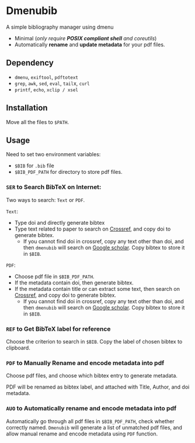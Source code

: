 # Dmenubib

A simple bibliography manager using dmenu

- Minimal (*only require **POSIX compliant shell** and coreutils*)
- Automatically **rename** and **update metadata** for your pdf files.

## Dependency

- `dmenu`, `exiftool`, `pdftotext`
- `grep`, `awk`, `sed`, `eval`, `tail`x, `curl`
- `printf`, `echo`, `xclip / xsel`

## Installation

Move all the files to `$PATH`.

## Usage

Need to set two environment variables:

- `$BIB` for `.bib` file
- `$BIB_PDF_PATH` for directory to store pdf files.

### `SER` to Search BibTeX on Internet:

Two ways to search: `Text` or `PDF`.

`Text`:

- Type doi and directly generate bibtex
- Type text related to paper to search on [Crossref](https://search.crossref.org/), and copy doi to generate bibtex.
    - If you cannot find doi in crossref, copy any text other than doi, and then `dmenubib` will search on [Google scholar](https://scholar.google.com/). Copy bibtex to store it in `$BIB`.

`PDF`:

- Choose pdf file in `$BIB_PDF_PATH`.
- If the metadata contain doi, then generate bibtex.
- If the metadata contain title or can extract some text, then search on [Crossref](https://search.crossref.org/), and copy doi to generate bibtex.
    - If you cannot find doi in crossref, copy any text other than doi, and then `dmenubib` will search on [Google scholar](https://scholar.google.com/). Copy bibtex to store it in `$BIB`.

### `REF` to Get BibTeX label for reference

Choose the criterion to search in `$BIB`. Copy the label of chosen bibtex to clipboard.

### `PDF` to Manually Rename and encode metadata into pdf

Choose pdf files, and choose which bibtex entry to generate metadata.

PDF will be renamed as bibtex label, and attached with Title, Author, and doi metadata.

### `AUO` to Automatically rename and encode metadata into pdf

Automatically go through all pdf files in `$BIB_PDF_PATH`, check whether correctly named. `Dmenubib` will generate a list of unmatched pdf files, and allow manual rename and encode metadata using `PDF` function.

